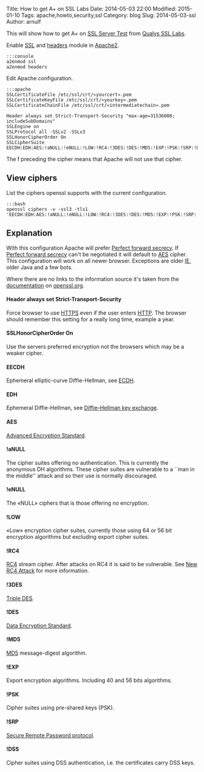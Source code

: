 Title: How to get A+ on SSL Labs
Date: 2014-05-03 22:00
Modified: 2015-01-10
Tags: apache,howto,security,ssl
Category: blog
Slug: 2014-05-03-ssl
Author: arnulf

This will show how to get A+ on [SSL Server Test](https://www.ssllabs.com/ssltest) from [Qualys SSL Labs](https://www.ssllabs.com). 

Enable [SSL] and [headers] module in [Apache2].

    :::console
    a2enmod ssl 
    a2enmod headers

Edit Apache configuration.

    :::apache
    SSLCertificateFile /etc/ssl/crt/«yourcert».pem
    SSLCertificateKeyFile /etc/ssl/crt/«yourkey».pem
    SSLCertificateChainFile /etc/ssl/crt/«intermediatechain».pem	

    Header always set Strict-Transport-Security "max-age=31536000; includeSubDomains"
    SSLEngine on
    SSLProtocol all -SSLv2 -SSLv3
    SSLHonorCipherOrder On
    SSLCipherSuite EECDH:EDH:AES:!aNULL:!eNULL:!LOW:!RC4:!3DES:!DES:!MD5:!EXP:!PSK:!SRP:!DSS

The **!** preceding the cipher means that Apache will not use that cipher.

## View ciphers

List the ciphers openssl supports with the current configuration.

    :::bash
    openssl ciphers -v -ssl3 -tls1 'EECDH:EDH:AES:!aNULL:!eNULL:!LOW:!RC4:!3DES:!DES:!MD5:!EXP:!PSK:!SRP:!DSS'

## Explanation

With this configuration Apache will prefer [Perfect forward secrecy]. If [Perfect forward secrecy] can't be negotiated it will default to [AES] cipher. This configuration will work on all newer browser. Exceptions are older [IE](https://en.wikipedia.org/wiki/Internet_explorer), older Java and a few bots. 

Where there are no links to the information source it's taken from the [documentation](https://www.openssl.org/docs/apps/ciphers.html) on [openssl.org](https://www.openssl.org).

#### Header always set Strict-Transport-Security

Force browser to use [HTTPS] even if the user enters [HTTP]. The browser should remember this setting for a really long time, example a year.

#### SSLHonorCipherOrder On

Use the servers preferred encryption not the browsers which may be a weaker cipher.

#### EECDH

Ephemeral elliptic-curve Diffie-Hellman, see [ECDH](https://en.wikipedia.org/wiki/ECDH).

#### EDH

Ephemeral Diffie-Hellman, see [Diffie–Hellman key exchange](https://en.wikipedia.org/wiki/Diffie-Helmann).

#### AES

[Advanced Encryption Standard][AES].

#### !aNULL

The cipher suites offering no authentication. This is currently the anonymous DH algorithms. These cipher suites are vulnerable to a ``man in the middle'' attack and so their use is normally discouraged.

#### !eNULL

The «NULL» ciphers that is those offering no encryption. 

#### !LOW

«Low» encryption cipher suites, currently those using 64 or 56 bit encryption algorithms but excluding export cipher suites.

#### !RC4

[RC4](https://en.wikipedia.org/wiki/Rc4) stream cipher. After attacks on RC4 it is said to be vulnerable. See [New RC4 Attack](https://www.schneier.com/blog/archives/2013/03/new_rc4_attack.html) for more information.

#### !3DES

[Triple DES](https://en.wikipedia.org/wiki/3des).

#### !DES

[Data Encryption Standard](https://en.wikipedia.org/wiki/Data_Encryption_Standard).

#### !MD5

[MD5](https://en.wikipedia.org/wiki/Md5) message-digest algorithm.

#### !EXP

Export encryption algorithms. Including 40 and 56 bits algorithms. 

#### !PSK

Cipher suites using pre-shared keys (PSK). 

#### !SRP

[Secure Remote Password protocol](http://en.wikipedia.org/wiki/Secure_Remote_Password_protocol).

#### !DSS

Cipher suites using DSS authentication, i.e. the certificates carry DSS keys. 


[Apache2]: https://httpd.apache.org/docs
[SSL]: https://httpd.apache.org/docs/current/mod/mod_ssl.html
[headers]: https://httpd.apache.org/docs/current/mod/mod_headers.html
[HTTP]: https://en.wikipedia.org/wiki/Http
[HTTPS]: https://en.wikipedia.org/wiki/Https
[Perfect forward secrecy]: https://en.wikipedia.org/wiki/Perfect_forward_secrecy
[AES]: https://en.wikipedia.org/wiki/Advanced_Encryption_Standard
